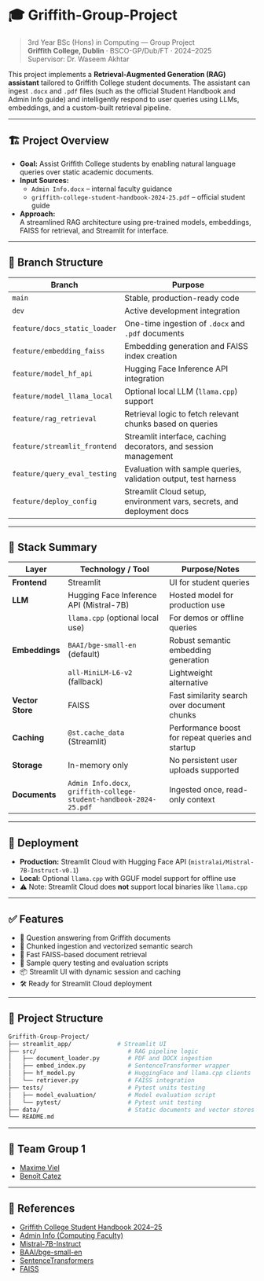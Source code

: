 # 🎓 Griffith-Group-Project

> 3rd Year BSc (Hons) in Computing — Group Project  
> **Griffith College, Dublin** · BSCO-GP/Dub/FT · 2024–2025  
> Supervisor: Dr. Waseem Akhtar

This project implements a **Retrieval-Augmented Generation (RAG) assistant** tailored to Griffith College student documents. The assistant can ingest `.docx` and `.pdf` files (such as the official Student Handbook and Admin Info guide) and intelligently respond to user queries using LLMs, embeddings, and a custom-built retrieval pipeline.

---

## 🏗️ Project Overview

- **Goal:** Assist Griffith College students by enabling natural language queries over static academic documents.
- **Input Sources:**  
  - `Admin Info.docx` – internal faculty guidance  
  - `griffith-college-student-handbook-2024-25.pdf` – official student guide
- **Approach:**  
  A streamlined RAG architecture using pre-trained models, embeddings, FAISS for retrieval, and Streamlit for interface.

---

## 🌿 Branch Structure

| Branch                        | Purpose                                                             |
|------------------------------|---------------------------------------------------------------------|
| `main`                       | Stable, production-ready code                                       |
| `dev`                        | Active development integration                                      |
| `feature/docs_static_loader`| One-time ingestion of `.docx` and `.pdf` documents                  |
| `feature/embedding_faiss`    | Embedding generation and FAISS index creation                       |
| `feature/model_hf_api`       | Hugging Face Inference API integration                              |
| `feature/model_llama_local`  | Optional local LLM (`llama.cpp`) support                            |
| `feature/rag_retrieval`      | Retrieval logic to fetch relevant chunks based on queries           |
| `feature/streamlit_frontend` | Streamlit interface, caching decorators, and session management     |
| `feature/query_eval_testing` | Evaluation with sample queries, validation output, test harness     |
| `feature/deploy_config`      | Streamlit Cloud setup, environment vars, secrets, and deployment docs |

---

## 🧱 Stack Summary

| Layer             | Technology / Tool                                   | Purpose/Notes                                          |
|------------------|-----------------------------------------------------|--------------------------------------------------------|
| **Frontend**      | Streamlit                                           | UI for student queries                                 |
| **LLM**           | Hugging Face Inference API (Mistral-7B)            | Hosted model for production use                        |
|                  | `llama.cpp` (optional local use)                    | For demos or offline queries                           |
| **Embeddings**    | `BAAI/bge-small-en` (default)                      | Robust semantic embedding generation                   |
|                  | `all-MiniLM-L6-v2` (fallback)                       | Lightweight alternative                                |
| **Vector Store**  | FAISS                                               | Fast similarity search over document chunks            |
| **Caching**       | `@st.cache_data` (Streamlit)                       | Performance boost for repeat queries and startup       |
| **Storage**       | In-memory only                                     | No persistent user uploads supported                   |
| **Documents**     | `Admin Info.docx`, `griffith-college-student-handbook-2024-25.pdf` | Ingested once, read-only context                       |

---

## 🚀 Deployment

- **Production:** Streamlit Cloud with Hugging Face API (`mistralai/Mistral-7B-Instruct-v0.1`)
- **Local:** Optional `llama.cpp` with GGUF model support for offline use
- ⚠️ Note: Streamlit Cloud does **not** support local binaries like `llama.cpp`

---

## ✅ Features

- 🧠 Question answering from Griffith documents
- 📄 Chunked ingestion and vectorized semantic search
- 🔎 Fast FAISS-based document retrieval
- 🧪 Sample query testing and evaluation scripts
- 📦 Streamlit UI with dynamic session and caching
- 🛠️ Ready for Streamlit Cloud deployment

---

## 📁 Project Structure

```bash
Griffith-Group-Project/
├── streamlit_app/             # Streamlit UI
├── src/                          # RAG pipeline logic
│   ├── document_loader.py        # PDF and DOCX ingestion
│   ├── embed_index.py            # SentenceTransformer wrapper
│   ├── hf_model.py               # HuggingFace and llama.cpp clients
│   └── retriever.py              # FAISS integration
├── tests/                        # Pytest units testing 
│   ├── model_evaluation/         # Model evaluation script
│   └── pytest/                   # Pytest unit testing   
├── data/                         # Static documents and vector stores
└── README.md
```

---

## 👥 Team Group 1

- [Maxime Viel](https://github.com/PapyRGB)
- [Benoît Catez](https://github.com/LimuleSempai)

---

## 📌 References

- [Griffith College Student Handbook 2024–25](https://www.griffith.ie/)
- [Admin Info (Computing Faculty)](https://www.griffith.ie/faculties/computing-science)
- [Mistral-7B-Instruct](https://huggingface.co/mistralai/Mistral-7B-Instruct-v0.1)
- [BAAI/bge-small-en](https://huggingface.co/BAAI/bge-small-en)
- [SentenceTransformers](https://www.sbert.net/)
- [FAISS](https://github.com/facebookresearch/faiss)
